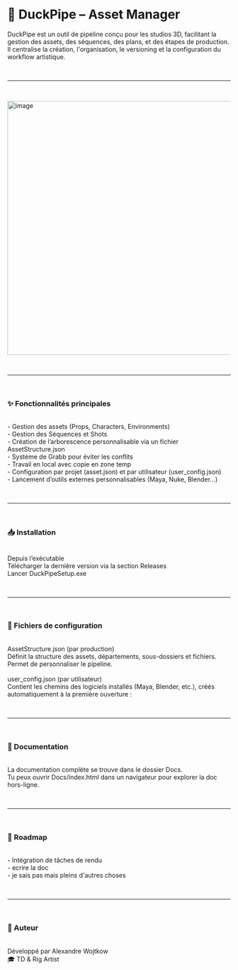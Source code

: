 <h1>🦆 DuckPipe – Asset Manager</h1>

<section>
DuckPipe est un outil de pipeline conçu pour les studios 3D, facilitant la gestion des assets, des séquences, des plans, et des étapes de production. 
Il centralise la création, l'organisation, le versioning et la configuration du workflow artistique.
</section>

</br><hr></br>

<img width="1100" height="572" alt="image" src="https://github.com/user-attachments/assets/95c96de0-b1bd-40cc-8931-3d482af5efd9" />

</br><hr></br>

<section>
<h3>✨ Fonctionnalités principales</h3>
</br>
- Gestion des assets (Props, Characters, Environments)</br>
- Gestion des Séquences et Shots</br>
- Création de l’arborescence personnalisable via un fichier AssetStructure.json</br>
- Système de Grabb pour éviter les conflits</br>
- Travail en local avec copie en zone temp</br>
- Configuration par projet (asset.json) et par utilisateur (user_config.json)</br>
- Lancement d’outils externes personnalisables (Maya, Nuke, Blender…)
</section>

</br><hr></br>

<section>
<h3>📥 Installation</h3>
</br>
Depuis l’exécutable </br>
Télécharger la dernière version via la section Releases</br>
Lancer DuckPipeSetup.exe
</section>

</br><hr></br>

<section>
<h3>🔧 Fichiers de configuration</h3>
 </br>
AssetStructure.json (par production)</br>
Définit la structure des assets, départements, sous-dossiers et fichiers. Permet de personnaliser le pipeline.</br>
</br>
user_config.json (par utilisateur)</br>
Contient les chemins des logiciels installés (Maya, Blender, etc.), créés automatiquement à la première ouverture :
</section>

</br><hr></br>

<section>
<h3>📖 Documentation</h3>
 </br>
La documentation complète se trouve dans le dossier Docs. </br>
 Tu peux ouvrir Docs/index.html dans un navigateur pour explorer la doc hors-ligne.
</section>

</br><hr></br>

<section>
<h3>🚧 Roadmap</h3>
 </br>
- Intégration de tâches de rendu </br>
- ecrire la doc </br>
- je sais pas mais pleins d'autres choses
</section>

</br><hr></br>

<section>
<h3>🐤 Auteur</h3>
</br>
Développé par Alexandre Wojtkow</br>
🎓 TD & Rig Artist
</section>
